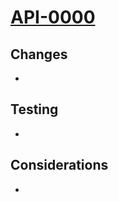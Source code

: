 # [API-0000](https://jira.devops.va.gov/browse/API-0000)
<!-- Jira link, if available. Otherwise above line can be omitted entirely -->

## Changes
<!-- Summary of changes being added in this PR -->
<!-- 1. linter added to workflow
     2. fixed the way we handle empty lists
     ...
-->
-

## Testing
<!-- A list of steps that reviewers can follow to verify the changes for this PR -->
-

## Considerations
<!-- Any important considerations like security implications, dependent PRs, etc. -->
-
